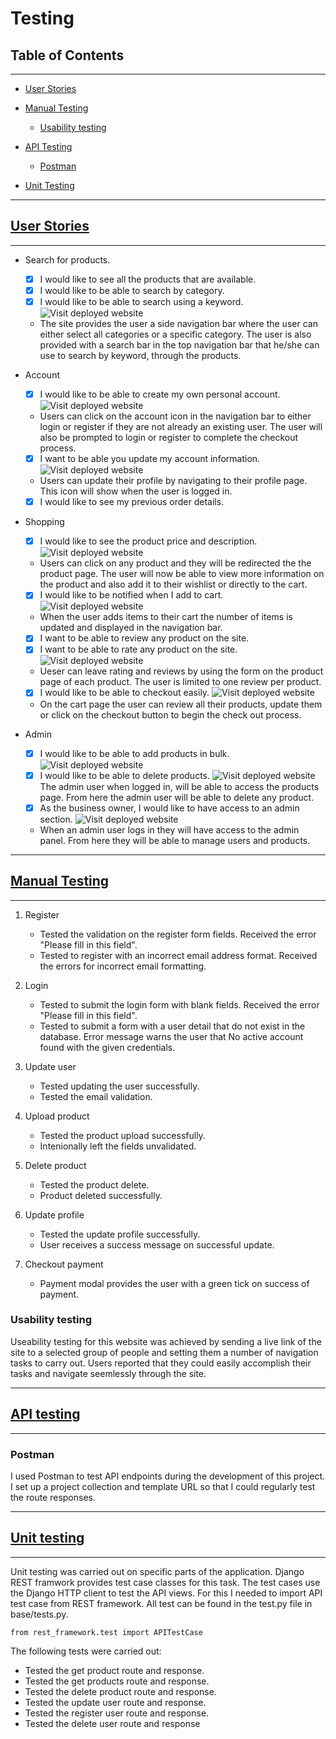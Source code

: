 # Testing

## Table of Contents

---

-   [User Stories](#user-stories)
-   [Manual Testing](#manual-testing)

    -   [Usability testing](#usability-testing)

-   [API Testing](#api-testing)
    -   [Postman](#postman)
-   [Unit Testing](#unit-testing)

---

## [User Stories](#user-stories)

---

-   Search for products.

    -   [x] I would like to see all the products that are available.
    -   [x] I would like to be able to search by category.
    -   [x] I would like to be able to search using a keyword.
            ![Visit deployed website](data/user_stories_1.png)

    -   The site provides the user a side navigation bar where the user can either select all categories or a specific category. The user is also provided with a search bar in the top navigation bar that he/she can use to search by keyword, through the products.

-   Account

    -   [x] I would like to be able to create my own personal account.
            ![Visit deployed website](data/user_stories_2.png)
    -   Users can click on the account icon in the navigation bar to either login or register if they are not already an existing user. The user will also be prompted to login or register to complete the checkout process.

    -   [x] I want to be able you update my account information.
            ![Visit deployed website](data/user_stories_3.png)
    -   Users can update their profile by navigating to their profile page. This icon will show when the user is logged in.
    -   [x] I would like to see my previous order details.

-   Shopping

    -   [x] I would like to see the product price and description.
            ![Visit deployed website](data/user_stories_4.png)
    -   Users can click on any product and they will be redirected the the product page. The user will now be able to view more information on the product and also add it to their wishlist or directly to the cart.
    -   [x] I would like to be notified when I add to cart.
            ![Visit deployed website](data/user_stories_5.png)
    -   When the user adds items to their cart the number of items is updated and displayed in the navigation bar.
    -   [x] I want to be able to review any product on the site.
    -   [x] I want to be able to rate any product on the site.
            ![Visit deployed website](data/user_stories_6.png)
    -   Ueser can leave rating and reviews by using the form on the product page of each product. The user is limited to one review per product.
    -   [x] I would like to be able to checkout easily.
            ![Visit deployed website](data/user_stories_7.png)
    -   On the cart page the user can review all their products, update them or click on the checkout button to begin the check out process.

-   Admin
    -   [x] I would like to be able to add products in bulk.
            ![Visit deployed website](data/user_stories_8.png)
    -   [x] I would like to be able to delete products.
            ![Visit deployed website](data/user_stories_9.png)
            The admin user when logged in, will be able to access the products page. From here the admin user will be able to delete any product.
    -   [x] As the business owner, I would like to have access to an admin section.
            ![Visit deployed website](data/user_stories_10.png)
    -   When an admin user logs in they will have access to the admin panel. From here they will be able to manage users and products.

---

## [Manual Testing](#manual-testing)

---

1. Register

    - Tested the validation on the register form fields. Received the error "Please fill in this field".
    - Tested to register with an incorrect email address format. Received the errors for incorrect email formatting.

2. Login

    - Tested to submit the login form with blank fields. Received the error "Please fill in this field".
    - Tested to submit a form with a user detail that do not exist in the database. Error message warns the user that No active account found with the given credentials.

3. Update user

    - Tested updating the user successfully.
    - Tested the email validation.

4. Upload product

    - Tested the product upload successfully.
    - Intenionally left the fields unvalidated.

5. Delete product

    - Tested the product delete.
    - Product deleted successfully.

6. Update profile

    - Tested the update profile successfully.
    - User receives a success message on successful update.

7. Checkout payment

    - Payment modal provides the user with a green tick on success of payment.

### Usability testing

Useability testing for this website was achieved by sending a live link of the site to a selected group of people and setting them a number of navigation tasks to carry out. Users reported that they could easily accomplish their tasks and navigate seemlessly through the site.

---

## [API testing](#api-testing)

---

### Postman

I used Postman to test API endpoints during the development of this project. I set up a project collection and template URL so that I could regularly test the route responses.

---

## [Unit testing](#unit-testing)

---

Unit testing was carried out on specific parts of the application. Django REST framwork provides test case classes for this task. The test cases use the Django HTTP client to test the API views. For this I needed to import API test case from REST framework. All test can be found in the test.py file in base/tests.py.

    from rest_framework.test import APITestCase

The following tests were carried out:

-   Tested the get product route and response.
-   Tested the get products route and response.
-   Tested the delete product route and response.
-   Tested the update user route and response.
-   Tested the register user route and response.
-   Tested the delete user route and response
